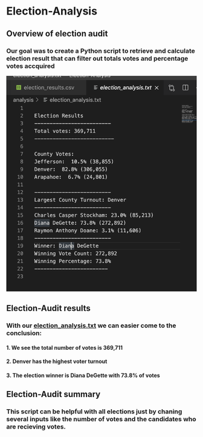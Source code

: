 # Election-Analysis

## Overview of election audit

### Our goal was to create a Python script to retrieve and calculate election result that can filter out totals votes and percentage votes accquired

![](analysis/Screenshot.png)

## Election-Audit results

### With our [election_analysis.txt](analysis/election_analysis.txt) we can easier come to the conclusion: 
#### 1. We see the total number of votes is 369,711
#### 2. Denver has the highest voter turnout
#### 3. The election winner is Diana DeGette with 73.8% of votes

## Election-Audit summary
### This script can be helpful with all elections just by chaning several inputs like the number of votes and the candidates who are recieving votes.
